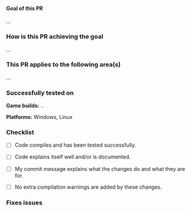 #### Goal of this PR
<!-- Concise explanation of what this PR meant to achieve -->

...


### How is this PR achieving the goal

...


### This PR applies to the following area(s)
<!-- Add any that applies, e.g.: FiveM, RedM, Server, Natives, FxDK, ScRT: Lua, ScRT: C#, ScRT: JS, etc. -->

...


### Successfully tested on
<!-- Add any that is applicable, remove any that aren't. -->

**Game builds:** .. 

**Platforms:** Windows, Linux


### Checklist
<!-- Mark all points with x that apply, i.e.: [x]. -->

- [ ] Code compiles and has been tested successfully.
- [ ] Code explains itself well and/or is documented.
- [ ] My commit message explains what the changes do and what they are for.
- [ ] No extra compilation warnings are added by these changes.


### Fixes issues
<!-- Add any issue that this PR fixes with: `fixes #123`, `resolves #234`, `closes #345`. -->


